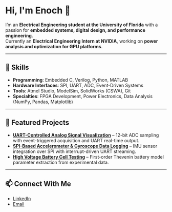 # Hi, I'm Enoch 👋

I’m an **Electrical Engineering student at the University of Florida** with a passion for **embedded systems, digital design, and performance engineering**.  
Currently an **Electrical Engineering Intern at NVIDIA**, working on **power analysis and optimization for GPU platforms**.

---

## 🔧 Skills
- **Programming**: Embedded C, Verilog, Python, MATLAB
- **Hardware Interfaces**: SPI, UART, ADC, Event-Driven Systems
- **Tools**: Atmel Studio, ModelSim, SolidWorks (CSWA), Git
- **Specialties**: FPGA Development, Power Electronics, Data Analysis (NumPy, Pandas, Matplotlib)

---

## 📌 Featured Projects
- [**UART-Controlled Analog Signal Visualization**](link-to-repo) – 12-bit ADC sampling with event-triggered acquisition and UART real-time output.
- [**SPI-Based Accelerometer & Gyroscope Data Logging**](link-to-repo) – IMU sensor integration over SPI with interrupt-driven UART streaming.
- [**High Voltage Battery Cell Testing**](link-to-repo) – First-order Thevenin battery model parameter extraction from experimental data.

---

## 📫 Connect With Me
- [LinkedIn](https://www.linkedin.com/in/your-link)  
- [Email](mailto:your-email@example.com)  
